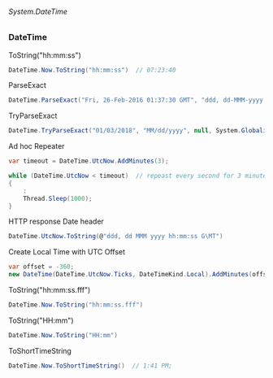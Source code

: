 ###### System.DateTime
### DateTime

ToString("hh:mm:ss")
``` csharp
DateTime.Now.ToString("hh:mm:ss")  // 07:23:40
```

ParseExact
``` csharp
DateTime.ParseExact("Fri, 26-Feb-2016 01:37:30 GMT", "ddd, dd-MMM-yyyy hh:mm:ss GMT", null)
```

TryParseExact
``` csharp
DateTime.TryParseExact("01/03/2018", "MM/dd/yyyy", null, System.Globalization.DateTimeStyles.None, out var dateTime)
```

Ad hoc Repeater 
``` csharp
var timeout = DateTime.UtcNow.AddMinutes(3);

while (DateTime.UtcNow < timeout)  // repeast every second for 3 minutes..
{
    :
    Thread.Sleep(1000);
}
```

HTTP response Date header
``` csharp
DateTime.UtcNow.ToString(@"ddd, dd MMM yyyy hh:mm:ss G\MT")
```

Create Local Time with UTC Offset
``` csharp
var offset = -360;
new DateTime(DateTime.UtcNow.Ticks, DateTimeKind.Local).AddMinutes(offset)
```

ToString("hh:mm:ss.fff")
``` csharp
DateTime.Now.ToString("hh:mm:ss.fff")
```

ToString("HH:mm")
``` csharp
DateTime.Now.ToString("HH:mm")
```

ToShortTimeString
``` csharp
DateTime.Now.ToShortTimeString()  // 1:41 PM;
```


